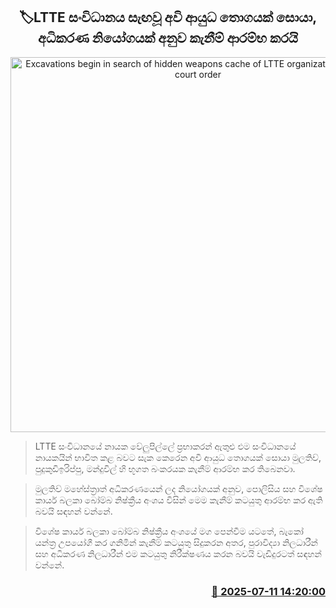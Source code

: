 <p align='center'><b><h2 align='center' title='Excavations begin in search of hidden weapons cache of LTTE organization, following court order'>🏷LTTE සංවිධානය සැඟවූ අවි ආයුධ තොගයක් සොයා, අධිකරණ නියෝගයක් අනුව කැනීම් ආරම්භ කරයි</h2></b></p>
<p align='center'><img src='https://helakuru.sgp1.cdn.digitaloceanspaces.com/esana/images/lib/ltte-uop.jpg' width='600' alt='Excavations begin in search of hidden weapons cache of LTTE organization, following court order'></p>

> LTTE සංවිධානයේ නායක වේලුපිල්ලේ ප්‍රභාකරන් ඇතුළු එම සංවිධානයේ නායකයින් භාවිත කළ බවට සැක කෙරෙන අවි ආයුධ තොගයක් සොයා මුලතිව්, පුදුකුඩිඉරිප්පු, මන්දුවිල් හි භූගත බංකරයක කැනීම් ආරම්භ කර තිබෙනවා.

> මුලතිව් මහේස්ත්‍රාත් අධිකරණයෙන් ලද නියෝගයක් අනුව, පොලිසිය සහ විශේෂ කාර්ය බලකා බෝම්බ නිෂ්ක්‍රීය අංශය විසින් මෙම කැනීම් කටයුතු ආරම්භ කර ඇති බවයි සඳහන් වන්නේ.

> විශේෂ කාර්ය බලකා බෝම්බ නිෂ්ක්‍රීය අංශයේ මග පෙන්වීම යටතේ, බැකෝ යන්ත්‍ර උපයෝගී කර ගනිමින් කැනීම් කටයුතු සිදුකරන අතර, පුරාවිද්‍යා නිලධාරීන් සහ අධිකරණ නිලධාරීන් එම කටයුතු නිරීක්ෂණය කරන බවයි වැඩිදුරටත් සඳහන් වන්නේ.



<h3 align='right'><a href='https://www.helakuru.lk/esana/p/111786/'>📅 2025-07-11 14:20:00</a></h3>
